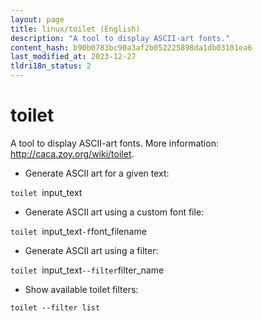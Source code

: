 ```yaml
---
layout: page
title: linux/toilet (English)
description: "A tool to display ASCII-art fonts."
content_hash: b90b0783bc90a3af2b052225898da1db03101ea6
last_modified_at: 2023-12-27
tldri18n_status: 2
---
```

# toilet

A tool to display ASCII-art fonts.
More information: <http://caca.zoy.org/wiki/toilet>.

- Generate ASCII art for a given text:

`toilet `<span class="tldr-var badge badge-pill bg-dark-lm bg-white-dm text-white-lm text-dark-dm font-weight-bold">input_text</span>

- Generate ASCII art using a custom font file:

`toilet `<span class="tldr-var badge badge-pill bg-dark-lm bg-white-dm text-white-lm text-dark-dm font-weight-bold">input_text</span>` -f `<span class="tldr-var badge badge-pill bg-dark-lm bg-white-dm text-white-lm text-dark-dm font-weight-bold">font_filename</span>

- Generate ASCII art using a filter:

`toilet `<span class="tldr-var badge badge-pill bg-dark-lm bg-white-dm text-white-lm text-dark-dm font-weight-bold">input_text</span>` --filter `<span class="tldr-var badge badge-pill bg-dark-lm bg-white-dm text-white-lm text-dark-dm font-weight-bold">filter_name</span>

- Show available toilet filters:

`toilet --filter list`
